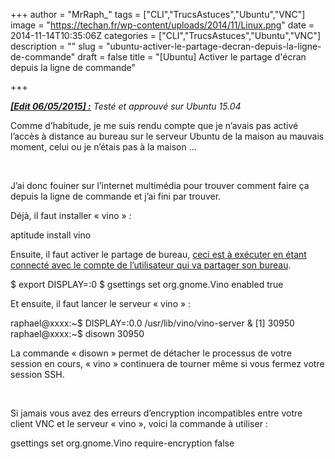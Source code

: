 +++
author = "MrRaph_"
tags = ["CLI","TrucsAstuces","Ubuntu","VNC"]
image = "https://techan.fr/wp-content/uploads/2014/11/Linux.png"
date = 2014-11-14T10:35:06Z
categories = ["CLI","TrucsAstuces","Ubuntu","VNC"]
description = ""
slug = "ubuntu-activer-le-partage-decran-depuis-la-ligne-de-commande"
draft = false
title = "[Ubuntu] Activer le partage d'écran depuis la ligne de commande"

+++


***<span style="text-decoration: underline;">[Edit 06/05/2015] :</span>** Testé et approuvé sur Ubuntu 15.04*

Comme d’habitude, je me suis rendu compte que je n’avais pas activé l’accès à distance au bureau sur le serveur Ubuntu de la maison au mauvais moment, celui ou je n’étais pas à la maison …

 

J’ai donc fouiner sur l’internet multimédia pour trouver comment faire ça depuis la ligne de commande et j’ai fini par trouver.  
  
 Déjà, il faut installer « vino » :

aptitude install vino

Ensuite, il faut activer le partage de bureau, <span style="text-decoration: underline;">ceci est à exécuter en étant connecté avec le compte de l’utilisateur qui va partager son bureau</span>.

$ export DISPLAY=:0 $ gsettings set org.gnome.Vino enabled true

Et ensuite, il faut lancer le serveur « vino » :

raphael@xxxx:~$ DISPLAY=:0.0 /usr/lib/vino/vino-server & [1] 30950 raphael@xxxx:~$ disown 30950

La commande « disown » permet de détacher le processus de votre session en cours, « vino » continuera de tourner même si vous fermez votre session SSH.

 

Si jamais vous avez des erreurs d’encryption incompatibles entre votre client VNC et le serveur « vino », voici la commande à utiliser :

gsettings set org.gnome.Vino require-encryption false

 


